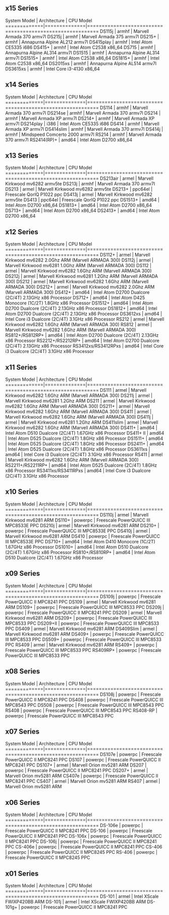 x15 Series
----------

System Model | Architecture | CPU Model
=============|==============|==========================================================
DS115j | armhf | Marvell Armada 370 armv7l
DS215j | armhf | Marvell Armada 375 armv7l
DS215+ | armhf | Annapurna Alpine AL212 armv7l
DS415play | armhf | Intel Atom CE5335 i686
DS415+ | armhf | Intel Atom C2538 x86_64
DS715 | armhf | Annapurna Alpine AL314 armv7l
DS1515 | armhf | Annapurna Alpine AL314 armv7l
DS1515+ | armhf | Intel Atom C2538 x86_64
DS1815+ | armhf | Intel Atom C2538 x86_64
DS2015xs | armhf | Annapurna Alpine AL514 armv7l
DS3615xs | armhf | Intel Core i3-4130 x86_64

x14 Series
----------

System Model | Architecture | CPU Model
=============|==============|==========================================================
DS114 | armhf | Marvell Armada 370 armv7l
DS214se | armhf | Marvell Armada 370 armv7l
DS214 | armhf | Marvell Armada XP armv7l
DS214+ | armhf | Marvell Armada XP armv7l
DS214play | i386 | Intel Atom CE5335 i686
DS414 | armhf | Marvell Armada XP armv7l
DS414slim | armhf | Marvell Armada 370 armv7l
DS414j | armhf | Mindspeed Comcerto 2000 armv7l
RS214 | armhf | Marvell Armada 370 armv7l
RS2414(RP)+ | amd64 | Intel Atom D2700 x86_64

x13 Series
----------

System Model | Architecture | CPU Model
=============|==============|==========================================================
DS213air | armel | Marvell Kirkwood mv6282 armv5te
DS213j | armhf | Marvell Armada 370 armv7l
DS213 | armel | Marvell Kirkwood mv6282 armv5te
DS213+ | ppc64el | Freescale QorIQ P1022 ppc
DS413j | armel | Marvell Kirkwood mv6282 armv5te
DS413 | ppc64el | Freescale QorIQ P1022 ppc
DS1513+ | amd64 | Intel Atom D2700 x86_64
DS1813+ | amd64 | Intel Atom D2700 x86_64
DS713+ | amd64 | Intel Atom D2700 x86_64
DS2413+ | amd64 | Intel Atom D2700 x86_64

x12 Series
----------

System Model | Architecture | CPU Model
=============|==============|==========================================================
DS112+ | armel | Marvell Kirkwood mv6282 2.0Ghz ARM (Marvell ARMADA 300)
DS112j | armel | Marvell Kirkwood mv6281 1.0Ghz ARM (Marvell ARMADA 300)
DS112 | armel | Marvell Kirkwood mv6282 1.6Ghz ARM (Marvell ARMADA 300)
DS212j | armel | Marvell Kirkwood mv6281 1.2Ghz ARM (Marvell ARMADA 300)
DS212 | armel | Marvell Kirkwood mv6282 1.6Ghz ARM (Marvell ARMADA 300)
DS212+ | armel | Marvell Kirkwood mv6282 2.0Ghz ARM (Marvell ARMADA 300)
DS412+ | amd64 | Intel Atom D2700 Dualcore (2C/4T) 2.13GHz x86 Processor
DS712+ | amd64 | Intel Atom D425 Monocore (1C/2T) 1.8GHz x86 Processor
DS1512+ | amd64 | Intel Atom D2700 Dualcore (2C/4T) 2.13GHz x86 Processor
DS1812+ | amd64 | Intel Atom D2700 Dualcore (2C/4T) 2.13GHz x86 Processor
DS3612xs | amd64 | Intel Core i3 Dualcore (2C/4T) 3.1GHz x86 Processor
RS212 | armel | Marvell Kirkwood mv6282 1.6Ghz ARM (Marvell ARMADA 300)
RS812 | armel | Marvell Kirkwood mv6282 1.6Ghz ARM (Marvell ARMADA 300)
RS812+/RS812RP+ | amd64 | Intel Atom D2700 Dualcore (2C/4T) 2.13GHz x86 Processor
RS2212+/RS2212RP+ | amd64 | Intel Atom D2700 Dualcore (2C/4T) 2.13GHz x86 Processor
RS3412xs/RS3412RPxs | amd64 | Intel Core i3 Dualcore (2C/4T) 3.1GHz x86 Processor

x11 Series
----------

System Model | Architecture | CPU Model
=============|==============|==========================================================
DS111 | armel | Marvell Kirkwood mv6282 1.6Ghz ARM (Marvell ARMADA 300)
DS211j | armel | Marvell Kirkwood mv6281 1.2Ghz ARM
DS211 | armel | Marvell Kirkwood mv6282 1.6Ghz ARM (Marvell ARMADA 300)
DS211+ | armel | Marvell Kirkwood mv6282 1.6Ghz ARM (Marvell ARMADA 300)
DS411 | armel | Marvell Kirkwood mv6282 1.6Ghz ARM (Marvell ARMADA 300)
DS411j | armel | Marvell Kirkwood mv6281 1.2Ghz ARM
DS411slim | armel | Marvell Kirkwood mv6282 1.6Ghz ARM (Marvell ARMADA 300)
DS411+ | amd64 | Intel Atom D510 Dualcore (2C/4T) 1.67GHz x86 Processor
DS411+ II | amd64 | Intel Atom D525 Dualcore (2C/4T) 1.8GHz x86 Processor
DS1511+ | amd64 | Intel Atom D525 Dualcore (2C/4T) 1.8GHz x86 Processor
DS2411+ | amd64 | Intel Atom D525 Dualcore (2C/4T) 1.8GHz x86 Processor
DS3611xs | amd64 | Intel Core i3 Dualcore (2C/4T) 3.1GHz x86 Processor
RS411 | armel | Marvell Kirkwood mv6282 1.6Ghz ARM (Marvell ARMADA 300)
RS2211+/RS2211RP+ | amd64 | Intel Atom D525 Dualcore (2C/4T) 1.8GHz x86 Processor
RS3411xs/RS3411RPxs | amd64 | Intel Core i3 Dualcore (2C/4T) 3.1GHz x86 Processor

x10 Series
----------

System Model | Architecture | CPU Model
=============|==============|==========================================================
DS110j | armel | Marvell Kirkwood mv6281 ARM
DS110+ | powerpc | Freescale PowerQUICC III MPC8533E PPC
DS210j | armel | Marvell Kirkwood mv6281 ARM
DS210+ | powerpc | Freescale PowerQUICC III MPC8533E PPC
DS410j | armel | Marvell Kirkwood mv6281 ARM
DS410 | powerpc | Freescale PowerQUICC III MPC8533E PPC
DS710+ | amd64 | Intel Atom D410 Monocore (1C/2T) 1.67GHz x86 Processor
DS1010+ | amd64 | Intel Atom D510 Dualcore (2C/4T) 1.67GHz x86 Processor
RS810+/RS810RP+ | amd64 | Intel Atom D510 Dualcore (2C/4T) 1.67GHz x86 Processor

x09 Series
----------

System Model | Architecture | CPU Model
=============|==============|==========================================================
DS109j | powerpc | Freescale PowerQUICC II MPC8241 PPC
DS109 | armel | Marvell Kirkwood mv6281 ARM
DS109+ | powerpc | Freescale PowerQUICC III MPC8533 PPC
DS209j | powerpc | Freescale PowerQUICC II MPC8241 PPC
DS209 | armel | Marvell Kirkwood mv6281 ARM
DS209+ | powerpc | Freescale PowerQUICC III MPC8533 PPC
DS209+II | powerpc | Freescale PowerQUICC III MPC8533 PPC
DS409 | armel | Marvell Kirkwood mv6281 ARM
DS409Slim | armel | Marvell Kirkwood mv6281 ARM
DS409+ | powerpc | Freescale PowerQUICC III MPC8533 PPC
DS509+ | powerpc | Freescale PowerQUICC III MPC8533 PPC
RS409 | armel | Marvell Kirkwood mv6281 ARM
RS409+ | powerpc | Freescale PowerQUICC III MPC8533 PPC
RS409RP+ | powerpc | Freescale PowerQUICC III MPC8533 PPC

x08 Series
----------

System Model | Architecture | CPU Model
=============|==============|==========================================================
DS108j | powerpc | Freescale PowerQUICC II MPC8241 PPC
DS408 | powerpc | Freescale PowerQUICC III MPC8543 PPC
DS508 | powerpc | Freescale PowerQUICC III MPC8543 PPC
RS408 | powerpc | Freescale PowerQUICC III MPC8543 PPC
RS408-RP | powerpc | Freescale PowerQUICC III MPC8543 PPC

x07 Series
----------

System Model | Architecture | CPU Model
=============|==============|==========================================================
DS107e | powerpc | Freescale PowerQUICC II MPC8241 PPC
DS107 | powerpc | Freescale PowerQUICC II MPC8241 PPC
DS107+ | armel | Marvell Orion mv5281 ARM
DS207 | powerpc | Freescale PowerQUICC II MPC8241 PPC
DS207+ | armel | Marvell Orion mv5281 ARM
CS407e | powerpc | Freescale PowerQUICC II MPC8241 PPC
CS407 | armel | Marvell Orion mv5281 ARM
RS407 | armel | Marvell Orion mv5281 ARM

x06 Series
----------

System Model | Architecture | CPU Model
=============|==============|==========================================================
DS-106e | powerpc | Freescale PowerQUICC II MPC8241 PPC
DS-106 | powerpc | Freescale PowerQUICC II MPC8241 PPC
DS-106x | powerpc | Freescale PowerQUICC II MPC8241 PPC
DS-106j | powerpc | Freescale PowerQUICC II MPC8241 PPC
CS-406e | powerpc | Freescale PowerQUICC II MPC8241 PPC
CS-406 | powerpc | Freescale PowerQUICC II MPC8245 PPC
RS-406 | powerpc | Freescale PowerQUICC II MPC8245 PPC

x01 Series
----------

System Model | Architecture | CPU Model
=============|==============|==========================================================
DS-101 | armel | Intel XScale FWIXP420BB ARM
DS-101j | armel | Intel XScale FWIXP420BB ARM
DS-101g+ | powerpc | Freescale PowerQUICC II MPC8241 PPC
